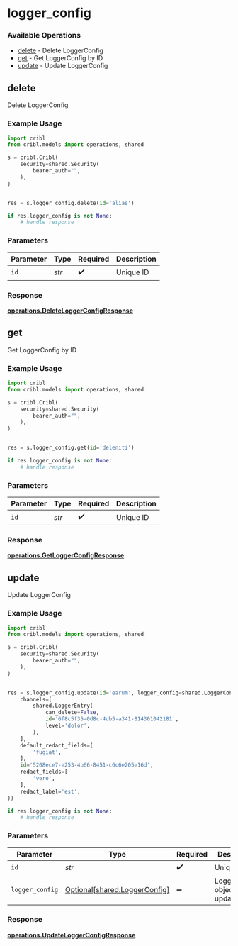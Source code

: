 # logger_config

### Available Operations

* [delete](#delete) - Delete LoggerConfig
* [get](#get) - Get LoggerConfig by ID
* [update](#update) - Update LoggerConfig

## delete

Delete LoggerConfig

### Example Usage

```python
import cribl
from cribl.models import operations, shared

s = cribl.Cribl(
    security=shared.Security(
        bearer_auth="",
    ),
)


res = s.logger_config.delete(id='alias')

if res.logger_config is not None:
    # handle response
```

### Parameters

| Parameter          | Type               | Required           | Description        |
| ------------------ | ------------------ | ------------------ | ------------------ |
| `id`               | *str*              | :heavy_check_mark: | Unique ID          |


### Response

**[operations.DeleteLoggerConfigResponse](../../models/operations/deleteloggerconfigresponse.md)**


## get

Get LoggerConfig by ID

### Example Usage

```python
import cribl
from cribl.models import operations, shared

s = cribl.Cribl(
    security=shared.Security(
        bearer_auth="",
    ),
)


res = s.logger_config.get(id='deleniti')

if res.logger_config is not None:
    # handle response
```

### Parameters

| Parameter          | Type               | Required           | Description        |
| ------------------ | ------------------ | ------------------ | ------------------ |
| `id`               | *str*              | :heavy_check_mark: | Unique ID          |


### Response

**[operations.GetLoggerConfigResponse](../../models/operations/getloggerconfigresponse.md)**


## update

Update LoggerConfig

### Example Usage

```python
import cribl
from cribl.models import operations, shared

s = cribl.Cribl(
    security=shared.Security(
        bearer_auth="",
    ),
)


res = s.logger_config.update(id='earum', logger_config=shared.LoggerConfig(
    channels=[
        shared.LoggerEntry(
            can_delete=False,
            id='6f8c5f35-0d8c-4db5-a341-814301042181',
            level='dolor',
        ),
    ],
    default_redact_fields=[
        'fugiat',
    ],
    id='5208ece7-e253-4b66-8451-c6c6e205e16d',
    redact_fields=[
        'vero',
    ],
    redact_label='est',
))

if res.logger_config is not None:
    # handle response
```

### Parameters

| Parameter                                                            | Type                                                                 | Required                                                             | Description                                                          |
| -------------------------------------------------------------------- | -------------------------------------------------------------------- | -------------------------------------------------------------------- | -------------------------------------------------------------------- |
| `id`                                                                 | *str*                                                                | :heavy_check_mark:                                                   | Unique ID                                                            |
| `logger_config`                                                      | [Optional[shared.LoggerConfig]](../../models/shared/loggerconfig.md) | :heavy_minus_sign:                                                   | LoggerConfig object to be updated                                    |


### Response

**[operations.UpdateLoggerConfigResponse](../../models/operations/updateloggerconfigresponse.md)**

